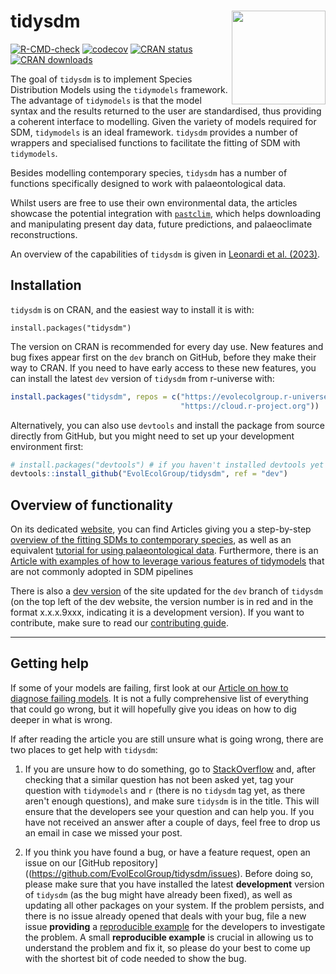 # tidysdm <img src="./man/figures/logo.png" align="right" width="150"/>

<!-- badges: start -->
[![R-CMD-check](https://github.com/EvolEcolGroup/tidysdm/actions/workflows/R-CMD-check.yaml/badge.svg)](https://github.com/EvolEcolGroup/tidysdm/actions/workflows/R-CMD-check.yaml)
[![codecov](https://codecov.io/gh/EvolEcolGroup/tidysdm/branch/main/graph/badge.svg?token=KLOzxJoLBO)](https://app.codecov.io/gh/EvolEcolGroup/tidysdm)
[![CRAN status](https://www.r-pkg.org/badges/version/tidysdm)](https://CRAN.R-project.org/package=tidysdm)
[![CRAN downloads](https://cranlogs.r-pkg.org/badges/grand-total/tidysdm)](https://github.com/r-hub/cranlogs.app)
<!-- badges: end -->

The goal of `tidysdm` is to implement Species Distribution Models using the
`tidymodels` framework. The advantage of `tidymodels` is that the model syntax and the results
returned to the user are standardised, thus providing a coherent interface to
modelling. Given the variety of models required for SDM, `tidymodels` is an
ideal framework. `tidysdm` provides a number of wrappers and specialised
functions to facilitate the fitting of SDM with `tidymodels`.

Besides modelling contemporary species, `tidysdm` has a number of functions
specifically designed to work with palaeontological data. 

Whilst users are free
to use their own environmental data, the articles showcase the potential integration
with [`pastclim`](https://evolecolgroup.github.io/pastclim/dev/index.html), 
which helps downloading and manipulating present day data,
future predictions, and palaeoclimate reconstructions.

An overview of the capabilities of `tidysdm` is given in [Leonardi et al.
(2023)](https://doi.org/10.1101/2023.07.24.550358).

## Installation

`tidysdm` is on CRAN, and the easiest way to install it is with:

```         
install.packages("tidysdm")
```

The version on CRAN is recommended for every day use. New features and
bug fixes appear first on the `dev` branch on GitHub, before they make
their way to CRAN. If you need to have early access to these new
features, you can install the latest `dev` version of `tidysdm` 
from r-universe with:

``` r
install.packages("tidysdm", repos = c("https://evolecolgroup.r-universe.dev", 
                                      "https://cloud.r-project.org"))
```

Alternatively, you can also use `devtools` and install the package from source
directly from GitHub, but you
might need to set up your development environment first:

``` r
# install.packages("devtools") # if you haven't installed devtools yet
devtools::install_github("EvolEcolGroup/tidysdm", ref = "dev")
```

## Overview of functionality

On its dedicated [website](https://evolecolgroup.github.io/tidysdm/),
you can find Articles giving you a step-by-step [overview of the
fitting SDMs to contemporary species](https://evolecolgroup.github.io/tidysdm/articles/a0_tidysdm_overview.html),
as well as an equivalent [tutorial for using palaeontological data](https://evolecolgroup.github.io/tidysdm/articles/a1_palaeodata_application.html).
Furthermore, there is an [Article with examples of how to leverage various
features of tidymodels](https://evolecolgroup.github.io/tidysdm/articles/a2_tidymodels_additions.html) that are not commonly adopted in SDM pipelines

There is also a [dev
version](https://evolecolgroup.github.io/tidysdm/dev/) of the site
updated for the `dev` branch of `tidysdm` (on the top left of the dev
website, the version number is in red and in the format x.x.x.9xxx,
indicating it is a development version). If you want to contribute, make
sure to read our [contributing guide](https://evolecolgroup.github.io/tidysdm/CONTRIBUTING.html).

--------------------------------------------------------------------------------

## Getting help

If some of your models are failing, first look at our [Article on how to diagnose failing
models](https://evolecolgroup.github.io/tidysdm/dev/articles/a3_troubleshooting.html).
It is not a fully comprehensive list of everything that could go wrong, but it will
hopefully give you ideas on how to dig deeper in what is wrong.

If after reading the article you are still unsure what is going wrong, there are 
two places to get help with `tidysdm`:

1) If you are unsure how to do something, go to [StackOverflow](https://stackoverflow.com/) and,
after checking that a similar question has not been asked yet, tag your question 
with `tidymodels` and `r` (there is no `tidysdm` tag yet, as there aren't enough questions),
and make sure `tidysdm` is in the title. This will ensure that the developers
see your question and can help you. If you have not received an answer after a couple of days,
feel free to drop us an email in case we missed your post.

2) If you think you have found a bug, or have a feature request, open an issue on our
[GitHub repository]((https://github.com/EvolEcolGroup/tidysdm/issues). Before doing so, please 
make sure that you have installed the latest **development** version of
`tidysdm` (as the bug might have already been fixed), as well as updating 
all other packages on your system. If the problem persists, and there is no issue
already opened that deals with your bug, file a new issue **providing** a [reproducible
example](https://reprex.tidyverse.org/)
for the developers to investigate the problem. A small **reproducible example** is
crucial in allowing us to understand the problem and fix it, so please do your best to
come up with the shortest bit of code needed to show the bug.
